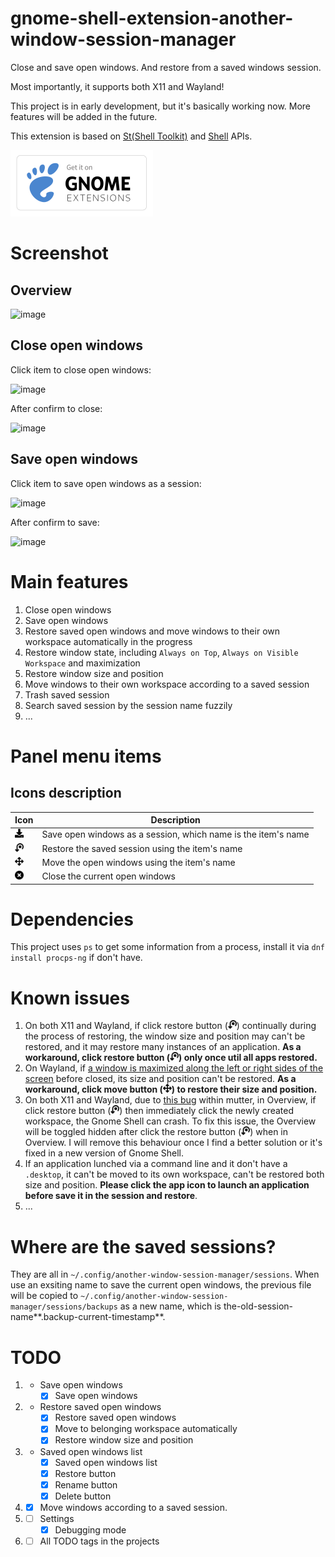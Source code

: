 # gnome-shell-extension-another-window-session-manager
Close and save open windows. And restore from a saved windows session.

Most importantly, it supports both X11 and Wayland!

This project is in early development, but it's basically working now. More features will be added in the future.

This extension is based on [St(Shell Toolkit)](https://gjs-docs.gnome.org/st10~1.0_api/) and [Shell](https://gjs-docs.gnome.org/shell01~0.1_api/) APIs.


<p align="left">
  <a href="https://extensions.gnome.org/extension/4709/another-window-session-manager/">
    <img alt="Get it on GNOME Extensions" width="228" src="https://raw.githubusercontent.com/andyholmes/gnome-shell-extensions-badge/master/get-it-on-ego.svg?sanitize=true"/>
  </a>
</p>

# Screenshot

## Overview
![image](https://user-images.githubusercontent.com/2271720/147721596-0e84626c-8c10-4331-99ac-f0eb3b2db7d3.png)

## Close open windows
Click item to close open windows:

![image](https://user-images.githubusercontent.com/2271720/147727060-c5b64c45-7b00-4343-a28d-28d88003be87.png)


After confirm to close:

![image](https://user-images.githubusercontent.com/2271720/147727104-436ea99b-3539-4eae-b1c4-a3fa83f8734d.png)

## Save open windows
Click item to save open windows as a session:

![image](https://user-images.githubusercontent.com/2271720/147727121-82cb063f-339d-481c-bccb-07e91e0fe5d4.png)


After confirm to save:

![image](https://user-images.githubusercontent.com/2271720/147727180-633fa9e0-4b66-4763-8cf1-f365ef77f7b3.png)


# Main features
1. Close open windows
2. Save open windows
3. Restore saved open windows and move windows to their own workspace automatically in the progress
4. Restore window state, including `Always on Top`, `Always on Visible Workspace` and maximization
5. Restore window size and position
6. Move windows to their own workspace according to a saved session
7. Trash saved session
8. Search saved session by the session name fuzzily
9. ...

# Panel menu items

## Icons description

| Icon                                                         | Description                                                  |
|--------------------------------------------------------------|--------------------------------------------------------------|
| <img src=icons/save-symbolic.svg width="14" height="14">     | Save open windows as a session, which name is the item's name |
| <img src=icons/restore-symbolic.svg width="14" height="14">  | Restore the saved session using the item's name               |
| <img src=icons/move-symbolic.svg width="14" height="14">     | Move the open windows using the item's name                  |
| <img src=icons/close-symbolic.svg width="14" height="14">    | Close the current open windows                               |

# Dependencies
This project uses `ps` to get some information from a process, install it via `dnf install procps-ng` if don't have.

# Known issues

1. On both X11 and Wayland, if click restore button (<img src=icons/restore-symbolic.svg width="14" height="14">) continually during the process of restoring, the window size and position may can't be restored, and it may restore many instances of an application. **As a workaround, click restore button (<img src=icons/restore-symbolic.svg width="14" height="14">) only once util all apps restored.**
2. On Wayland, if [a window is maximized along the left or right sides of the screen](https://help.gnome.org/users/gnome-help/stable/shell-windows-maximize.html.en) before closed, its size and position can't be restored. **As a workaround, click move button (<img src=icons/move-symbolic.svg width="14" height="14">) to restore their size and position.**
3. On both X11 and Wayland, due to [this bug](https://gitlab.gnome.org/GNOME/mutter/-/merge_requests/2134) within mutter, in Overview, if click restore button (<img src=icons/restore-symbolic.svg width="14" height="14">) then immediately click the newly created workspace, the Gnome Shell can crash. To fix this issue, the Overview will be toggled hidden after click the restore button (<img src=icons/restore-symbolic.svg width="14" height="14">) when in Overview. I will remove this behaviour once I find a better solution or it's fixed in a new version of Gnome Shell.
4. If an application lunched via a command line and it don't have a `.desktop`, it can't be moved to its own workspace, can't be restored both size and position. **Please click the app icon to launch an application before save it in the session and restore**.
5. ...

# Where are the saved sessions?
They are all in `~/.config/another-window-session-manager/sessions`. When use an exsiting name to save the current open windows, the previous file will be copied to `~/.config/another-window-session-manager/sessions/backups` as a new name, which is the-old-session-name**.backup-current-timestamp**.

# TODO
1. - Save open windows
     - [x] Save open windows 
3. - Restore saved open windows
      - [x] Restore saved open windows
      - [x] Move to belonging workspace automatically
      - [x] Restore window size and position
4. - Saved open windows list
      - [x] Saved open windows list
      - [x] Restore button
      - [x] Rename button
      - [x] Delete button
5. - [x] Move windows according to a saved session.
6. - [ ] Settings
      - [x] Debugging mode
8. - [ ] All TODO tags in the projects
